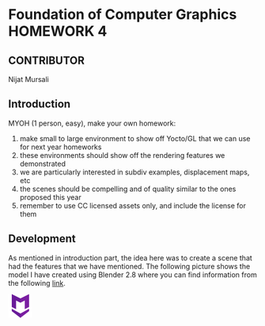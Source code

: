 # Foundation of Computer Graphics HOMEWORK 4

## CONTRIBUTOR 
Nijat Mursali <br>


## Introduction 

MYOH (1 person, easy), make your own homework:
  1. make small to large environment to show off Yocto/GL that we can use for next year homeworks
  2. these environments should show off the rendering features we demonstrated
  3. we are particularly interested in subdiv examples, displacement maps, etc
  4. the scenes should be compelling and of quality similar to the ones proposed this year
  5. remember to use CC licensed assets only, and include the license for them


## Development 

As mentioned in introduction part, the idea here was to create a scene that had the features that we have mentioned. The following picture shows the model I have created using Blender 2.8 where you can find information from the following [link](https://skfb.ly/6SJpx). 

![Model in Blender][scr1]


[scr1]: https://github.com/adam-p/markdown-here/raw/master/src/common/images/icon48.png "Model in Blender"
